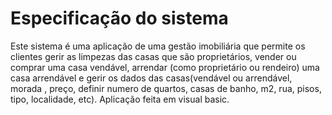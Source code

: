 # Especificação do sistema

Este sistema é uma aplicação de uma gestão imobiliária que permite os clientes gerir as limpezas das casas que são proprietários, vender ou comprar uma casa vendável, arrendar (como proprietário ou rendeiro) uma casa arrendável e gerir os dados das casas(vendável ou arrendável, morada , preço, definir numero de quartos, casas de banho, m2, rua, pisos, tipo, localidade, etc).
Aplicação feita em visual basic.
